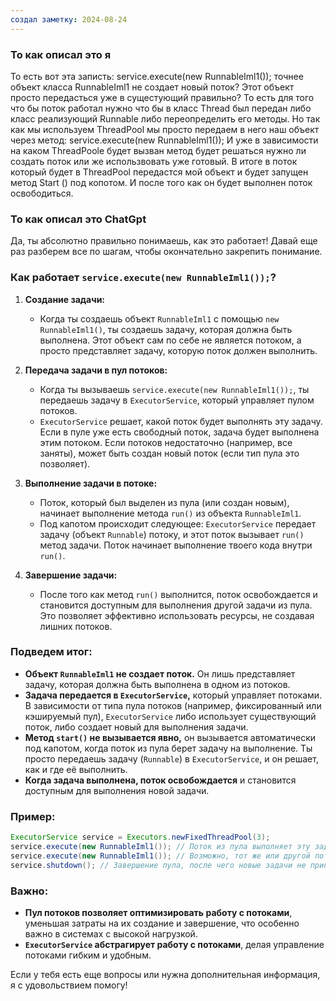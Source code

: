 ```yaml
---
создал заметку: 2024-08-24
---
```

### То как описал это я

То есть вот эта записть: service.execute(new RunnableIml1()); точнее объект класса RunnableIml1 не создает новый поток? Этот объект просто передасться уже в сущестующий правильно? То есть для того что бы поток работал нужно что бы в класс Thread был передан либо класс реализующий Runnable либо переопределить его методы. Но так как мы используем ThreadPool мы просто передаем в него наш объект через метод: service.execute(new RunnableIml1()); И уже в зависимости на каком ThreadPoole будет вызван метод будет решаться нужно ли создать поток или же использвовать уже готовый. В итоге в поток который будет в ThreadPool передастся мой объект и будет запущен метод Start () под копотом. И после того как он будет выполнен поток освободиться.


### То как описал это ChatGpt

Да, ты абсолютно правильно понимаешь, как это работает! Давай еще раз разберем все по шагам, чтобы окончательно закрепить понимание.

### Как работает `service.execute(new RunnableIml1());`?

1. **Создание задачи:**
   - Когда ты создаешь объект `RunnableIml1` с помощью `new RunnableIml1()`, ты создаешь задачу, которая должна быть выполнена. Этот объект сам по себе не является потоком, а просто представляет задачу, которую поток должен выполнить.

2. **Передача задачи в пул потоков:**
   - Когда ты вызываешь `service.execute(new RunnableIml1());`, ты передаешь задачу в `ExecutorService`, который управляет пулом потоков.
   - `ExecutorService` решает, какой поток будет выполнять эту задачу. Если в пуле уже есть свободный поток, задача будет выполнена этим потоком. Если потоков недостаточно (например, все заняты), может быть создан новый поток (если тип пула это позволяет).

3. **Выполнение задачи в потоке:**
   - Поток, который был выделен из пула (или создан новым), начинает выполнение метода `run()` из объекта `RunnableIml1`.
   - Под капотом происходит следующее: `ExecutorService` передает задачу (объект `Runnable`) потоку, и этот поток вызывает `run()` метод задачи. Поток начинает выполнение твоего кода внутри `run()`.

4. **Завершение задачи:**
   - После того как метод `run()` выполнится, поток освобождается и становится доступным для выполнения другой задачи из пула. Это позволяет эффективно использовать ресурсы, не создавая лишних потоков.

### Подведем итог:

- **Объект `RunnableIml1` не создает поток.** Он лишь представляет задачу, которая должна быть выполнена в одном из потоков.
- **Задача передается в `ExecutorService`,** который управляет потоками. В зависимости от типа пула потоков (например, фиксированный или кэшируемый пул), `ExecutorService` либо использует существующий поток, либо создает новый для выполнения задачи.
- **Метод `start()` не вызывается явно,** он вызывается автоматически под капотом, когда поток из пула берет задачу на выполнение. Ты просто передаешь задачу (`Runnable`) в `ExecutorService`, и он решает, как и где её выполнить.
- **Когда задача выполнена, поток освобождается** и становится доступным для выполнения новой задачи.

### Пример:

```java
ExecutorService service = Executors.newFixedThreadPool(3);
service.execute(new RunnableIml1()); // Поток из пула выполняет эту задачу
service.execute(new RunnableIml1()); // Возможно, тот же или другой поток выполняет эту задачу
service.shutdown(); // Завершение пула, после чего новые задачи не принимаются
```

### Важно:

- **Пул потоков позволяет оптимизировать работу с потоками**, уменьшая затраты на их создание и завершение, что особенно важно в системах с высокой нагрузкой.
- **`ExecutorService` абстрагирует работу с потоками**, делая управление потоками гибким и удобным.

Если у тебя есть еще вопросы или нужна дополнительная информация, я с удовольствием помогу!